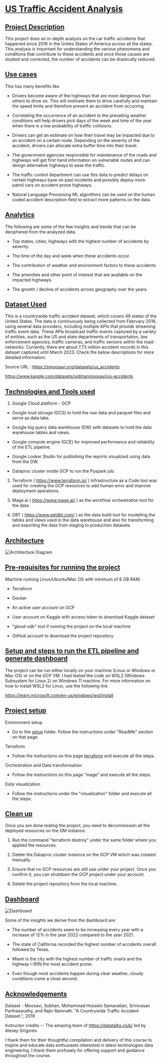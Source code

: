 # <ins>US Traffic Accident Analysis</ins>

## <ins>Project Description</ins>

This project does an in-depth analysis on the car traffic accidents that
happened since 2016 in the Unites States of America across all the
states. This analysis is important for understanding the various
phenomena and conditions that contribute to these accidents and once
those causes are studied and corrected, the number of accidents can
be drastically reduced.

## <ins>Use cases</ins>

This has many benefits like

-   Drivers become aware of the highways that are more dangerous than
    others to drive on. This will motivate them to drive carefully and
    maintain the speed limits and therefore prevent an accident from
    occurring.

-   Correlating the occurrence of an accident to the prevailing weather
    conditions will help drivers pick days of the week and time of the
    year when there is a low probability of traffic collisions.

-   Drivers can get an estimate on how their travel may be impacted due
    to an accident on a certain route. Depending on the severity of the
    accident, drivers can allocate extra buffer time into their travel.

-   The government agencies responsible for maintenance of the roads and
    highways will get first hand information on vulnerable routes and
    can design alternative highways to ease the traffic.

-   The traffic control department can use this data to predict delays
    on certain highways base on past incidents and possibly deploy more
    patrol cars on accident prone highways.

-   Natural Language Processing ML algorithms can be used on the human
    coded accident description field to extract more patterns on the
    data.

## <ins>Analytics</ins>

The following are some of the few insights and trends that can be
deciphered from the analyzed data.

-   Top states, cities, highways with the highest number of accidents by
    severity.

-   The time of the day and week when these accidents occur.

-   The contribution of weather and environment factors to these
    accidents.

-   The amenities and other point of interest that are available on the
    impacted highways.

-   The growth / decline of accidents across geography over the years.

## <ins>Dataset Used</ins>

This is a countrywide traffic accident dataset, which covers 49 states
of the United States. The data is continuously being collected from
February 2016, using several data providers, including multiple APIs
that provide streaming traffic event data. These APIs broadcast traffic
events captured by a variety of entities, such as the US and state
departments of transportation, law enforcement agencies, traffic
cameras, and traffic sensors within the road-networks. Currently, there
are about 7.73 million accident records in this dataset captured until
March 2023. Check the below descriptions for more detailed information.

Source URL : <https://smoosavi.org/datasets/us_accidents> 

<https://www.kaggle.com/datasets/sobhanmoosavi/us-accidents>

## <ins>Technologies and Tools used</ins>

1.  Google Cloud platform - GCP

-   Google loud storage (GCS) to hold the raw data and parquet files and
    serve as data lake.

-   Google big query data warehouse (DW) with datasets to hold the data
    warehouse tables and views.

-   Google compute engine (GCE) for improved performance and reliability
    of the ETL pipeline.

-   Google Looker Studio for publishing the reports visualized using
    data from the DW.

-   Dataproc cluster inside GCP to run the Pyspark job.

2.  Terraform ( https://www.terraform.io/ ) Infrastructure as a Code
    tool was used for creating the GCP resources to add human error and
    improve deployment operations.

3.  Mage.ai ( <https://www.mage.ai/> ) as the workflow orchestration
    tool for the data.

4.  DBT ( <https://www.getdbt.com/> ) as the data build tool for
modelling the tables and views used in the data warehouse and also for
transforming and exporting the data from staging to production datasets.

## <ins>Architecture</ins>
![Architecture Diagram](static/architecture/Accidents%20pipeline%20architecture%20diagram.png)

## <ins>Pre-requisites for running the project</ins>

Machine running Linux/Ubuntu/Mac OS with minimum of 8 GB RAM.

-   Terraform

-   Docker

-   An active user account on GCP

-   User account on Kaggle with access token to download Kaggle
    dataset

-   "gloud-sdk" tool if running the project on the local machine

-   GitHub account to download the project repository

## <ins>Setup and steps to run the ETL pipeline and generate dashboard</ins>

The project can be run either locally on your machine (Linux or Windows
or Mac OS) or on the GCP VM. I had tested the code on WSL2 (Windows
Subsystem for Linux 2) on Windows 11 machine. For more information on
how to install WSL2 for Linux, use the following link.

<https://learn.microsoft.com/en-us/windows/wsl/install>

## <ins>Project setup</ins>

Environment setup
-   Go to the [setup](setup/README.md) folder. Follow the instructions under "ReadMe" section on that page.

Terraform
-   Follow the instructions on this page [terraform](infrastructure/terraform) and execute all the steps.

Orchestration and Data transformation
-   Follow the instructions on this page "mage" and execute all the steps.

Data visualization
-   Follow the instructions under the "visualization" folder and execute all the steps.

## <ins>Clean up</ins>

Once you are done testing the project, you need to decommission all the
deployed resources on the GM instance.

1.  Run the command "terraform destroy" under the same folder where you
    applied the resources.

2.  Delete the Dataproc cluster instance on the GCP VM which was created
    manually.

3.  Ensure that no GCP resources are still use under your project. Once
    you confirm it, you can shutdown the GCP project under your account.

4.  Delete the project repository from the local machine.

## <ins>Dashboard</ins>

![Dashboard](static/looker/US%20accident%20analysis%20screenshot.png)

Some of the insights we derive from the dashboard are:

-   The number of accidents seem to be increasing every year with a
    increase of 12% in the year 2022 compared to the year 2021.

-   The state of California recorded the highest number of accidents
    overall followed by Texas.

-   Miami is the city with the highest number of traffic snarls and the
    highway I-95N the most accident prone.

-   Even though most accidents happen during clear weather, cloudy
    conditions come a close second.

## <ins>Acknowledgements</ins>

Dataset - Moosavi, Sobhan, Mohammad Hossein Samavatian, Srinivasan
Parthasarathy, and Rajiv Ramnath. "A Countrywide Traffic Accident
Dataset.", 2019

Instructor credits -- The amazing team of <https://datatalks.club/> led
by Alexey Grigorev.

I thank them for their thoughtful compilation and delivery of this
course to inspire and educate data enthusiasts interested in latest
technologies data engineering. I thank them profusely for offering
support and guidance throughout the course.

